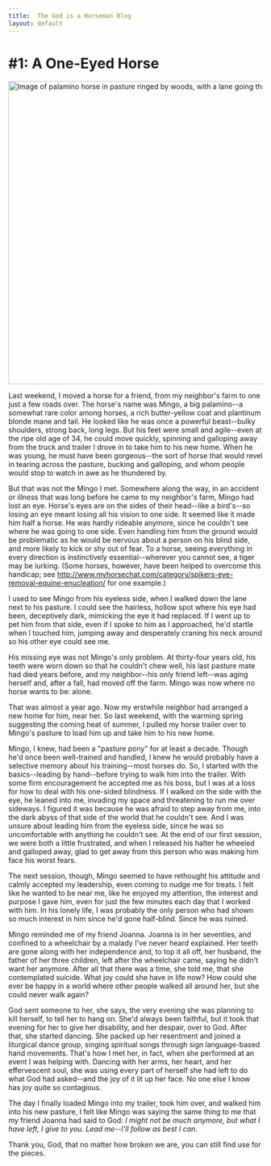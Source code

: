 ```yaml
---
title:  The God is a Horseman Blog
layout: default
---
```


\#1:  A One-Eyed Horse
======================

<img height="600px" alt="Image of palamino horse in pasture ringed by woods, with a lane going through it" src="../images/giah_blog_1.jpg" />

Last weekend, I moved a horse for a friend, from my neighbor's farm to one just a few roads over. The horse's name was Mingo, a big palamino--a somewhat rare color among horses, a rich butter-yellow coat and plantinum blonde mane and tail.  He looked like he was once a powerful beast--bulky shoulders, strong back, long legs.  But his feet were small and agile--even at the ripe old age of 34, he could move quickly, spinning and galloping away from the truck and trailer I drove in to take him to his new home.  When he was young, he must have been gorgeous--the sort of horse that would revel in tearing across the pasture, bucking and galloping, and whom people would stop to watch in awe as he thundered by.
	
But that was not the Mingo I met.  Somewhere along the way, in an accident or illness that was long before he came to my neighbor's farm, Mingo had lost an eye.  Horse's eyes are on the sides of their head--like a bird's--so losing an eye meant losing all his vision to one side.  It seemed like it made him half a horse.  He was hardly rideable anymore, since he couldn't see where he was going to one side.  Even handling him from the ground would be problematic as he would be nervous about a person on his blind side, and more likely to kick or shy out of fear.   To a horse, seeing everything in every direction is instinctively essential--wherever you cannot see, a tiger may be lurking.  (Some horses, however, have been helped to overcome this handicap; see http://www.myhorsechat.com/category/spikers-eye-removal-equine-enucleation/ for one example.)

I used to see Mingo from his eyeless side, when I walked down the lane next to his pasture.  I could see the hairless, hollow spot where his eye had been, deceptively dark, mimicking the eye it had replaced.  If I went up to pet him from that side, even if I spoke to him as I approached, he'd startle when I touched him, jumping away and desperately craning his neck around so his other eye could see me.

His missing eye was not Mingo's only problem.  At thirty-four years old, his teeth were worn down so that he couldn't chew well, his last pasture mate had died years before, and my neighbor--his only friend left--was aging herself and, after a fall, had moved off the farm.  Mingo was now where no horse wants to be:  alone.  

That was almost a year ago.  Now my erstwhile neighbor had arranged a new home for him, near her.  So last weekend, with the warming spring suggesting the coming heat of summer, I pulled my horse trailer over to Mingo's pasture to load him up and take him to his new home.  

Mingo, I knew, had been a "pasture pony" for at least a decade.  Though he'd once been well-trained and handled, I knew he would probably have a selective memory about his training--most horses do.  So, I started with the basics--leading by hand--before trying to walk him into the trailer.  With some firm encouragement he accepted me as his boss, but I was at a loss for how to deal with his one-sided blindness.  If I walked on the side with the eye, he leaned into me, invading my space and threatening to run me over sideways.  I figured it was because he was afraid to step away from me, into the dark abyss of that side of the world that he couldn't see.  And I was unsure about leading him from the eyeless side, since he was so uncomfortable with anything he couldn't see.  At the end of our first session, we were both a little frustrated, and when I released his halter he wheeled and galloped away, glad to get away from this person who was making him face his worst fears.

The next session, though, Mingo seemed to have rethought his attitude and calmly accepted my leadership, even coming to nudge me for treats.  I felt like he wanted to be near me, like he enjoyed my attention, the interest and purpose I gave him, even for just the few minutes each day that I worked with him.  In his lonely life, I was probably the only person who had shown so much interest in him since he'd gone half-blind.  Since he was ruined.

Mingo reminded me of my friend Joanna.  Joanna is in her seventies, and confined to a wheelchair by a malady I've never heard explained.  Her teeth are gone along with her independence and, to top it all off, her husband, the father of her three children, left after the wheelchair came, saying he didn't want her anymore.  After all that there was a time, she told me, that she contemplated suicide.  What joy could she have in life now?  How could she ever be happy in a world where other people walked all around her, but she could never walk again?

God sent someone to her, she says, the very evening she was planning to kill herself, to tell her to hang on.  She'd always been faithful, but it took that evening for her to give her disability, and her despair, over to God.  After that, she started dancing.  She packed up her resentment and joined a liturgical dance group, singing spiritual songs through sign language-based hand movements.  That's how I met her, in fact, when she performed at an event I was helping with.  Dancing with her arms, her heart, and her effervescent soul, she was using every part of herself she had left to do what God had asked--and the joy of it lit up her face.  No one else I know has joy quite so contagious.

The day I finally loaded Mingo into my trailer, took him over, and walked him into his new pasture, I felt like Mingo was saying the same thing to me that my friend Joanna had said to God:  *I might not be much anymore, but what I have left, I give to you.  Lead me--I'll follow as best I can.*    

Thank you, God, that no matter how broken we are, you can still find use for the pieces.
